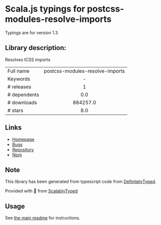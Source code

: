 
# Scala.js typings for postcss-modules-resolve-imports

Typings are for version 1.3

## Library description:
Resolves ICSS imports

|                    |                 |
| ------------------ | :-------------: |
| Full name          | postcss-modules-resolve-imports |
| Keywords           | - |
| # releases         | 1 |
| # dependents       | 0.0 |
| # downloads        | 884257.0 |
| # stars            | 8.0 |

## Links
- [Homepage](https://github.com/css-modules/postcss-modules-resolve-imports#readme)
- [Bugs](https://github.com/css-modules/postcss-modules-resolve-imports/issues)
- [Repository](https://github.com/css-modules/postcss-modules-resolve-imports)
- [Npm](https://www.npmjs.com/package/postcss-modules-resolve-imports)
    


## Note
This library has been generated from typescript code from [DefinitelyTyped](https://definitelytyped.org).

Provided with :purple_heart: from [ScalablyTyped](https://github.com/oyvindberg/ScalablyTyped)

## Usage
See [the main readme](../../readme.md) for instructions.


